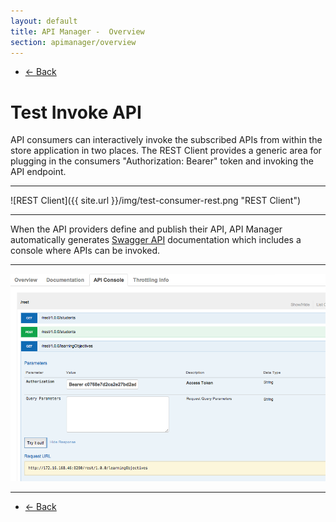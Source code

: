 ```yaml
---
layout: default
title: API Manager -  Overview
section: apimanager/overview
---
```

  
<ul class="pager">
  <li class="previous"><a href="/apimanager/overview">&larr; Back</a></li>
</ul>

# Test Invoke API

API consumers can interactively invoke the subscribed APIs from within the store application in two places. The REST Client provides a generic area for plugging in the consumers "Authorization: Bearer" token and invoking the API endpoint.

---

![REST Client]({{ site.url }}/img/test-consumer-rest.png "REST Client")

---

When the API providers define and publish their API, API Manager automatically generates [Swagger API](https://github.com/wordnik/swagger-core/wiki) documentation which includes a console where APIs can be invoked.

---

![Swagger](img/test-consumer-swagger.png "Swagger")

---

<ul class="pager">
  <li class="previous"><a href="/apimanager/overview">&larr; Back</a></li>
</ul>